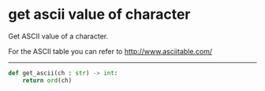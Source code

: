 # get ascii value of character

Get ASCII value of a character.

For the ASCII table you can refer to http://www.asciitable.com/

---

```py
def get_ascii(ch : str) -> int:
    return ord(ch)
```

